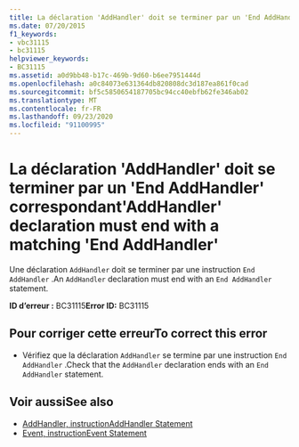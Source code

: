 ```yaml
---
title: La déclaration 'AddHandler' doit se terminer par un 'End AddHandler' correspondant
ms.date: 07/20/2015
f1_keywords:
- vbc31115
- bc31115
helpviewer_keywords:
- BC31115
ms.assetid: a0d9bb48-b17c-469b-9d60-b6ee7951444d
ms.openlocfilehash: a0c84073e631364db820808dc3d187ea861f0cad
ms.sourcegitcommit: bf5c5850654187705bc94cc40ebfb62fe346ab02
ms.translationtype: MT
ms.contentlocale: fr-FR
ms.lasthandoff: 09/23/2020
ms.locfileid: "91100995"
---
```

# <a name="addhandler-declaration-must-end-with-a-matching-end-addhandler"></a><span data-ttu-id="343c0-102">La déclaration 'AddHandler' doit se terminer par un 'End AddHandler' correspondant</span><span class="sxs-lookup"><span data-stu-id="343c0-102">'AddHandler' declaration must end with a matching 'End AddHandler'</span></span>

<span data-ttu-id="343c0-103">Une déclaration `AddHandler` doit se terminer par une instruction `End AddHandler` .</span><span class="sxs-lookup"><span data-stu-id="343c0-103">An `AddHandler` declaration must end with an `End AddHandler` statement.</span></span>  
  
 <span data-ttu-id="343c0-104">**ID d’erreur :** BC31115</span><span class="sxs-lookup"><span data-stu-id="343c0-104">**Error ID:** BC31115</span></span>  
  
## <a name="to-correct-this-error"></a><span data-ttu-id="343c0-105">Pour corriger cette erreur</span><span class="sxs-lookup"><span data-stu-id="343c0-105">To correct this error</span></span>  
  
- <span data-ttu-id="343c0-106">Vérifiez que la déclaration `AddHandler` se termine par une instruction `End AddHandler` .</span><span class="sxs-lookup"><span data-stu-id="343c0-106">Check that the `AddHandler` declaration ends with an `End AddHandler` statement.</span></span>  
  
## <a name="see-also"></a><span data-ttu-id="343c0-107">Voir aussi</span><span class="sxs-lookup"><span data-stu-id="343c0-107">See also</span></span>

- [<span data-ttu-id="343c0-108">AddHandler, instruction</span><span class="sxs-lookup"><span data-stu-id="343c0-108">AddHandler Statement</span></span>](../language-reference/statements/addhandler-statement.md)
- [<span data-ttu-id="343c0-109">Event, instruction</span><span class="sxs-lookup"><span data-stu-id="343c0-109">Event Statement</span></span>](../language-reference/statements/event-statement.md)
